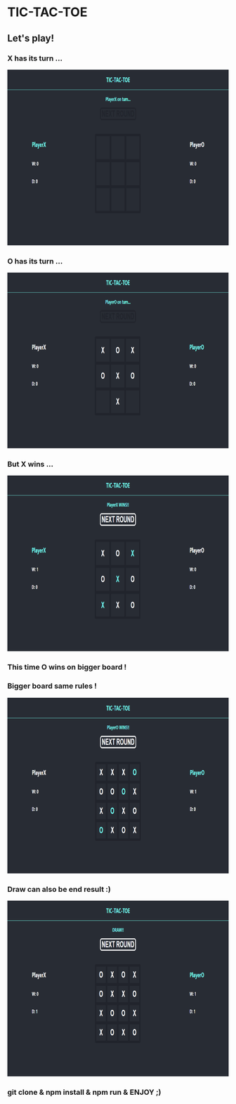 # TIC-TAC-TOE

## Let's play!

### X has its turn ...

<img src="./readmeImgs/TicTacToe1.PNG" width="900" height="400" >

### O has its turn ...

<img src="./readmeImgs/TicTacToe2.PNG" width="900" height="400" >

### But X wins ...

<img src="./readmeImgs/TicTacToe3.PNG" width="900" height="400" >

### This time O wins on bigger board !

### Bigger board same rules !

<img src="./readmeImgs/TicTacToe4.PNG" width="900" height="400" >

### Draw can also be end result :)

<img src="./readmeImgs/TicTacToe5.PNG" width="900" height="400" >

### git clone & npm install & npm run & ENJOY ;)
